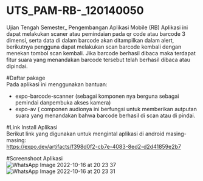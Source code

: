 # UTS_PAM-RB-_120140050
Ujian Tengah Semester_ Pengembangan Aplikasi Mobile (RB)
Aplikasi ini dapat melakukan scaner atau pemindaian pada qr code atau barcode 3 dimensi, serta  data di dalam barcode akan ditampilkan dalam alert, berikutnya pengguna dapat melakukan scan barcode kembali dengan menekan tombol scan kembali. Jika barcode berhasil dibaca maka terdapat fitur suara yang menandakan barcode tersebut telah berhasil dibaca atau dipindai.<br />

#Daftar pakage<br />
Pada aplikasi ini menggunakan bantuan:<br/>
- expo-barcode-scanner (sebagai komponen nya berguna sebagai pemindai danpembuka akses kamera)<br/>
- expo-av  ( componen audionya ini berfungsi untuk memberikan autputan suara yang menandakan bahwa barcode berhasil di scan atau di pindai.<br/>

#Link Install Aplikasi <br/>
Berikut link yang digunakan untuk mengintal aplikasi di android masing-masing:<br/>
https://expo.dev/artifacts/f398d0f2-cb7e-4083-8ed2-d2d41859e2b7 <br/>

#Screenshoot Aplikasi <br/>
![WhatsApp Image 2022-10-16 at 20 23 37](https://user-images.githubusercontent.com/97590486/196038733-46eb418b-31d6-4f44-9dc2-4cbf4257c2b0.jpeg)
![WhatsApp Image 2022-10-16 at 20 23 31](https://user-images.githubusercontent.com/97590486/196038918-e60ec428-fbed-4929-924e-e116d4152c7e.jpeg)


